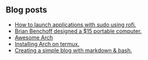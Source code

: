 ## Blog posts
<!-- BLOG-POST-LIST:START -->
- [How to launch applications with sudo using rofi.](https://furycd001.github.io/how-to-launch-applications-with-sudo-using-rofi/)
- [Brian Benchoff designed a $15 portable computer.](https://furycd001.github.io/brian-benchoff-designed-a-dollar15-portable-computer/)
- [Awesome Arch](https://furycd001.github.io/awesome-arch/)
- [Installing Arch on termux.](https://furycd001.github.io/installing-arch-on-termux/)
- [Creating a simple blog with markdown &amp; bash.](https://furycd001.github.io/creating-a-simple-blog-with-markdown-and-bash/)
<!-- BLOG-POST-LIST:END -->

<!--
**furycd001/furycd001** is a ✨ _special_ ✨ repository because its `README.md` (this file) appears on your GitHub profile.

Here are some ideas to get you started:

- 🔭 I’m currently working on ...
- 🌱 I’m currently learning ...
- 👯 I’m looking to collaborate on ...
- 🤔 I’m looking for help with ...
- 💬 Ask me about ...
- 📫 How to reach me: ...
- 😄 Pronouns: ...
- ⚡ Fun fact: ...
-->
